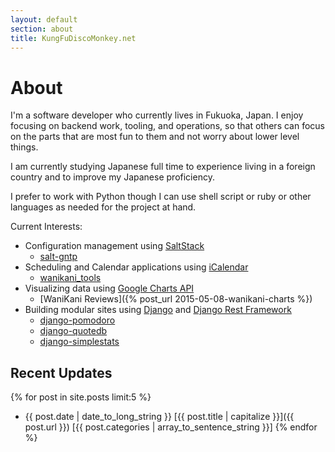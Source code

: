 ```yaml
---
layout: default
section: about
title: KungFuDiscoMonkey.net
---
```

# About
I'm a software developer who currently lives in Fukuoka, Japan. I enjoy focusing
on backend work, tooling, and operations, so that others can focus on the parts
that are most fun to them and not worry about lower level things.

I am currently studying Japanese full time to experience living in a foreign
country and to improve my Japanese proficiency.

I prefer to work with Python though I can use shell script or ruby or other
languages as needed for the project at hand.

Current Interests:

* Configuration management using [SaltStack](https://github.com/saltstack/salt)
  * [salt-gntp](https://github.com/kfdm/salt-gntp)
* Scheduling and Calendar applications using [iCalendar](https://github.com/collective/icalendar)
  * [wanikani_tools](https://github.com/kfdm/wanikani-tools)
* Visualizing data using [Google Charts API](https://developers.google.com/chart/)
  * [WaniKani Reviews]({% post_url 2015-05-08-wanikani-charts %})
* Building modular sites using [Django](https://www.djangoproject.com/) and [Django Rest Framework](http://www.django-rest-framework.org/)
  * [django-pomodoro](https://github.com/kfdm/django-pomodoro)
  * [django-quotedb](https://github.com/kfdm/django-qdb/)
  * [django-simplestats](https://github.com/kfdm/django-simplestats)

## Recent Updates
{% for post in site.posts limit:5 %}
 * {{ post.date | date_to_long_string }} [{{ post.title | capitalize }}]({{ post.url }}) [{{ post.categories | array_to_sentence_string }}]
{% endfor %}
